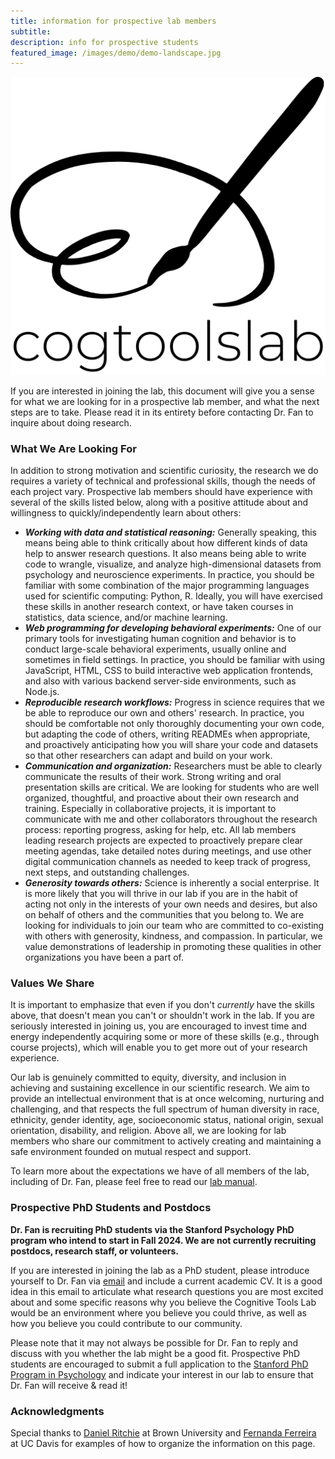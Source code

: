 ```yaml
---
title: information for prospective lab members
subtitle: 
description: info for prospective students
featured_image: /images/demo/demo-landscape.jpg
---
```


![](/images/cogtoolslab_logo.png)

If you are interested in joining the lab, this document will give you a sense for what we are looking for in a prospective lab member, and what the next steps are to take. Please read it in its entirety before contacting Dr. Fan to inquire about doing research.

<!-- ### Open Position: Full-Time Lab Manager (updated: May 30, 2023)

We are currently seeking a full-time lab manager for a 1-year appointment beginning in Summer/Fall 2023. More information about this position is available by navigating to our [application form](https://forms.gle/yApnsQtMhCEnB9tH8). 

The application window is now closed. We expect to extend invitations to interview by **June 13, 2023,** with the hope that these interviews can be scheduled during the subsequent two weeks, and a final decision reached by **July 1, 2023.** We will be notifying all candidates of the status of their application at each of these stages. Thank you to everyone who expressed interest in working with us. -->

### What We Are Looking For

In addition to strong motivation and scientific curiosity, the research we do requires a variety of technical and professional skills, though the needs of each project vary. Prospective lab members should have experience with several of the skills listed below, along with a positive attitude about and willingness to quickly/independently learn about others:

- ***Working with data and statistical reasoning:*** 
	Generally speaking, this means being able to think critically about how different kinds of data help to answer research questions. It also means being able to write code to wrangle, visualize, and analyze high-dimensional datasets from psychology and neuroscience experiments. In practice, you should be familiar with some combination of the major programming languages used for scientific computing: Python, R. Ideally, you will have exercised these skills in another research context, or have taken courses in statistics, data science, and/or machine learning. 
- ***Web programming for developing behavioral experiments:***
	One of our primary tools for investigating human cognition and behavior is to conduct large-scale behavioral experiments, usually online and sometimes in field settings. In practice, you should be familiar with using JavaScript, HTML, CSS to build interactive web application frontends, and also with various backend server-side environments, such as Node.js. 
- ***Reproducible research workflows:*** 
	Progress in science requires that we be able to reproduce our own and others' research. In practice, you should be comfortable not only thoroughly documenting your own code, but adapting the code of others, writing READMEs when appropriate, and proactively anticipating how you will share your code and datasets so that other researchers can adapt and build on your work. 
- ***Communication and organization:*** 
	Researchers must be able to clearly communicate the results of their work. Strong writing and oral presentation skills are critical. We are looking for students who are well organized, thoughtful, and proactive about their own research and training. Especially in collaborative projects, it is important to communicate with me and other collaborators throughout the research process: reporting progress, asking for help, etc. All lab members leading research projects are expected to proactively prepare clear meeting agendas, take detailed notes during meetings, and use other digital communication channels as needed to keep track of progress, next steps, and outstanding challenges.
- ***Generosity towards others:***
	Science is inherently a social enterprise. It is more likely that you will thrive in our lab if you are in the habit of acting not only in the interests of your own needs and desires, but also on behalf of others and the communities that you belong to. We are looking for individuals to join our team who are committed to co-existing with others with generosity, kindness, and compassion. In particular, we value demonstrations of leadership in promoting these qualities in other organizations you have been a part of. 

### Values We Share

It is important to emphasize that even if you don't *currently* have the skills above, that doesn't mean you can't or shouldn't work in the lab. If you are seriously interested in joining us, you are encouraged to invest time and energy independently acquiring some or more of these skills (e.g., through course projects), which will enable you to get more out of your research experience. 

Our lab is genuinely committed to equity, diversity, and inclusion in achieving and sustaining excellence in our scientific research. We aim to provide an intellectual environment that is at once welcoming, nurturing and challenging, and that respects the full spectrum of human diversity in race, ethnicity, gender identity, age, socioeconomic status, national origin, sexual orientation, disability, and religion. Above all, we are looking for lab members who share our commitment to actively creating and maintaining a safe environment founded on mutual respect and support.

To learn more about the expectations we have of all members of the lab, including of Dr. Fan, please feel free to read our [lab manual](https://docs.google.com/document/d/1nP-5ZNCfHCgzU7X5XL1eVmOiP_Fr4r6qrcxPxpzAoTk/edit?usp=sharing).

### Prospective PhD Students and Postdocs

**Dr. Fan is recruiting PhD students via the Stanford Psychology PhD program who intend to start in Fall 2024. We are not currently recruiting postdocs, research staff, or volunteers.**

If you are interested in joining the lab as a PhD student, please introduce yourself to Dr. Fan via [email](mailto:jefan@stanford.edu) and include a current academic CV. It is a good idea in this email to articulate what research questions you are most excited about and some specific reasons why you believe the Cognitive Tools Lab would be an environment where you believe you could thrive, as well as how you believe you could contribute to our community. 
<!-- She will do her best to respond and discuss with you whether the lab might be a good fit.  -->

Please note that it may not always be possible for Dr. Fan to reply and discuss with you whether the lab might be a good fit. Prospective PhD students are encouraged to submit a full application to the [Stanford PhD Program in Psychology](https://psychology.stanford.edu/admissions/phd-admissions) and indicate your interest in our lab to ensure that Dr. Fan will receive & read it!

<!-- ### Current Stanford Students -->

<!-- Current Stanford students are also welcome to work on projects in the lab, even if you are not affiliated with the Psychology department. -->
<!-- In the past, we have hosted PhD, Masters, and undergraduate students hailing from several departments, including Psychology, Cognitive Science, Computer Science & Engineering,  and Neurosciences. -->

<!-- A good way to figure out whether the lab would be a good fit is for you to take one of Dr. Fan's graduate courses. -->
<!-- , e.g., PSYC 230: Computational Approaches to Visual Abstraction.  -->
<!-- This gives you a chance to see how she works with students, and it lets her see your working style.  -->
<!-- If this isn't feasible due to timing, please send Dr. Fan an [email](mailto:jefan@stanford.edu) so we can arrange for an alternative way to evaluate fit. -->
<!-- Another easy way to get in touch with Dr. Fan is to stop by her Zoom office hours.  -->
<!-- Please do not be shy about sending a quick email to introduce yourself and ask for the Zoom link.  -->

<!-- Scientific research is unpredictable and can take up a lot of time.  -->
<!-- If this will be your first academic quarter working on a project in the lab, you should expect to spend at minimum 15 hours a week working on our research projects --- so if you are swamped with other commitments, consider joining the lab another quarter. -->

<!-- If you think you might be a good fit after reading all of the above, send Dr. Fan an email with a current academic CV and with answers to the following questions: -->
<!-- - ***Why do you want to do research?***   -->
<!-- Both in general, and in this specific field. -->
<!-- - ***Why do you want to do research in our lab?***   -->
<!-- There are many great labs at Stanford. Why do you want to work in our lab, specifically? It'd be a good idea to look through our recent publications. If a particular publication was of interest to you, please share specific details about what aspects interested you and how these aspects connect to your own research interests/experience.  -->
<!-- - ***What relevant skills do you have?***   -->
<!-- Also please describe experience you have with the particular skills listed at the top of this page, and provide some specific evidence (e.g. links to Github repos for recent projects, papers or reports you've written). -->

<!-- Please contact Dr. Fan during the quarter before the one in which you want to do research — this gives us time to develop a project for you in advance so you can hit the ground running. -->

<!-- ### Current UCSD Undergraduate Students

If you are a current UCSD undergraduate student and interested in being considered for potential research opportunities in the lab, your first step should be to complete the [Psychology Undergraduate Research Assistant Common Application (PSYURACA)](https://psychology.ucsd.edu/undergraduate-program/research/index.html) during the quarter before the one in which you want to start working in the lab. 
In the meantime, a good way for you to figure out whether the lab is a good fit for you is to take PSYC 193L: Perception & Computation. 
 If you have an especially strong interest in working in the lab, in addition to completing the Common Application, please also feel free to reach out to Dr. Fan via [email](mailto:jefan@ucsd.edu), with some brief responses to the same questions from the section above. --> 

### Acknowledgments

Special thanks to [Daniel Ritchie](https://dritchie.github.io/) at Brown University and [Fernanda Ferreira](https://ferreiralab.faculty.ucdavis.edu/) at UC Davis for examples of how to organize the information on this page.
